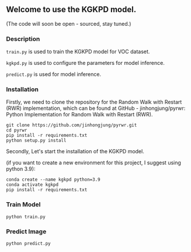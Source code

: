 ## Welcome to use the KGKPD model.
(The code will soon be open - sourced, stay tuned.)
### Description

`train.py` is used to train the KGKPD model for VOC dataset.

`kgkpd.py` is used to configure the parameters for model inference.

`predict.py` is used for model inference.

### Installation

Firstly, we need to clone the repository for the Random Walk with Restart (RWR) implementation, which can be found at GitHub - jinhongjung/pyrwr: Python Implementation for Random Walk with Restart (RWR).

``` 
git clone https://github.com/jinhongjung/pyrwr.git
cd pyrwr
pip install -r requirements.txt
python setup.py install
```

Secondly, Let's start the installation of the KGKPD model.

(if you want to create a new environment for this project, I suggest using python 3.9):
```
conda create --name kgkpd python=3.9
conda activate kgkpd
pip install -r requirements.txt
```

### Train Model
```
python train.py
```

### Predict Image
```
python predict.py
```
